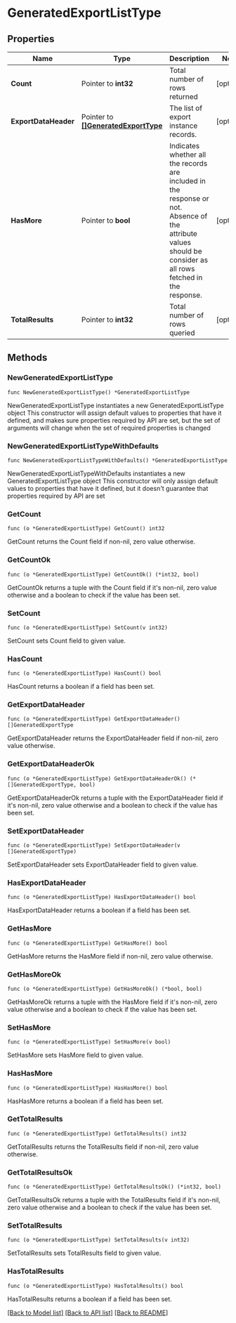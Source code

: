 # GeneratedExportListType

## Properties

Name | Type | Description | Notes
------------ | ------------- | ------------- | -------------
**Count** | Pointer to **int32** | Total number of rows returned | [optional] 
**ExportDataHeader** | Pointer to [**[]GeneratedExportType**](GeneratedExportType.md) | The list of export instance records. | [optional] 
**HasMore** | Pointer to **bool** | Indicates whether all the records are included in the response or not. Absence of the attribute values should be consider as all rows fetched in the response. | [optional] 
**TotalResults** | Pointer to **int32** | Total number of rows queried | [optional] 

## Methods

### NewGeneratedExportListType

`func NewGeneratedExportListType() *GeneratedExportListType`

NewGeneratedExportListType instantiates a new GeneratedExportListType object
This constructor will assign default values to properties that have it defined,
and makes sure properties required by API are set, but the set of arguments
will change when the set of required properties is changed

### NewGeneratedExportListTypeWithDefaults

`func NewGeneratedExportListTypeWithDefaults() *GeneratedExportListType`

NewGeneratedExportListTypeWithDefaults instantiates a new GeneratedExportListType object
This constructor will only assign default values to properties that have it defined,
but it doesn't guarantee that properties required by API are set

### GetCount

`func (o *GeneratedExportListType) GetCount() int32`

GetCount returns the Count field if non-nil, zero value otherwise.

### GetCountOk

`func (o *GeneratedExportListType) GetCountOk() (*int32, bool)`

GetCountOk returns a tuple with the Count field if it's non-nil, zero value otherwise
and a boolean to check if the value has been set.

### SetCount

`func (o *GeneratedExportListType) SetCount(v int32)`

SetCount sets Count field to given value.

### HasCount

`func (o *GeneratedExportListType) HasCount() bool`

HasCount returns a boolean if a field has been set.

### GetExportDataHeader

`func (o *GeneratedExportListType) GetExportDataHeader() []GeneratedExportType`

GetExportDataHeader returns the ExportDataHeader field if non-nil, zero value otherwise.

### GetExportDataHeaderOk

`func (o *GeneratedExportListType) GetExportDataHeaderOk() (*[]GeneratedExportType, bool)`

GetExportDataHeaderOk returns a tuple with the ExportDataHeader field if it's non-nil, zero value otherwise
and a boolean to check if the value has been set.

### SetExportDataHeader

`func (o *GeneratedExportListType) SetExportDataHeader(v []GeneratedExportType)`

SetExportDataHeader sets ExportDataHeader field to given value.

### HasExportDataHeader

`func (o *GeneratedExportListType) HasExportDataHeader() bool`

HasExportDataHeader returns a boolean if a field has been set.

### GetHasMore

`func (o *GeneratedExportListType) GetHasMore() bool`

GetHasMore returns the HasMore field if non-nil, zero value otherwise.

### GetHasMoreOk

`func (o *GeneratedExportListType) GetHasMoreOk() (*bool, bool)`

GetHasMoreOk returns a tuple with the HasMore field if it's non-nil, zero value otherwise
and a boolean to check if the value has been set.

### SetHasMore

`func (o *GeneratedExportListType) SetHasMore(v bool)`

SetHasMore sets HasMore field to given value.

### HasHasMore

`func (o *GeneratedExportListType) HasHasMore() bool`

HasHasMore returns a boolean if a field has been set.

### GetTotalResults

`func (o *GeneratedExportListType) GetTotalResults() int32`

GetTotalResults returns the TotalResults field if non-nil, zero value otherwise.

### GetTotalResultsOk

`func (o *GeneratedExportListType) GetTotalResultsOk() (*int32, bool)`

GetTotalResultsOk returns a tuple with the TotalResults field if it's non-nil, zero value otherwise
and a boolean to check if the value has been set.

### SetTotalResults

`func (o *GeneratedExportListType) SetTotalResults(v int32)`

SetTotalResults sets TotalResults field to given value.

### HasTotalResults

`func (o *GeneratedExportListType) HasTotalResults() bool`

HasTotalResults returns a boolean if a field has been set.


[[Back to Model list]](../README.md#documentation-for-models) [[Back to API list]](../README.md#documentation-for-api-endpoints) [[Back to README]](../README.md)


